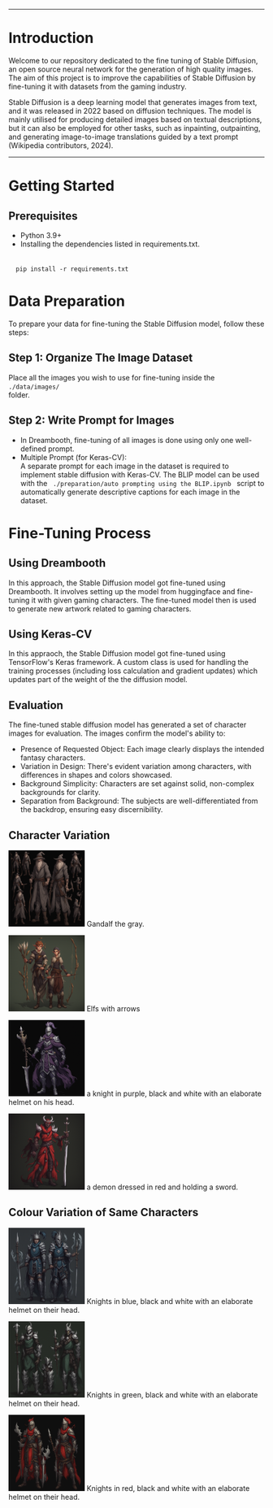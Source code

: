 <!DOCTYPE html PUBLIC "-//W3C//DTD XHTML 1.0 Transitional//EN" "http://www.w3.org/TR/xhtml1/DTD/xhtml1-transitional.dtd"><html><head></head><body>





<hr/>
<h1>Introduction</h1>
<p>Welcome to our repository dedicated to the fine tuning of Stable Diffusion, an open source neural network for the generation of high quality images. The aim of this project is to improve the capabilities of Stable Diffusion by fine-tuning it with datasets from the gaming industry.

Stable Diffusion is a deep learning model that generates images from text, and it was released in 2022 based on diffusion techniques. The model is mainly utilised for producing detailed images based on textual descriptions, but it can also be employed for other tasks, such as inpainting, outpainting, and generating image-to-image translations guided by a text prompt (Wikipedia contributors, 2024).</p>

<hr/>
<h1>Getting Started</h1>
<h2>Prerequisites</h2>
<ul>
  <li>Python 3.9+</li>
  <li>Installing the dependencies listed in requirements.txt.</li>
</ul>
<code>
  pip install -r requirements.txt
</code>

<h1>Data Preparation</h1>
<p>To prepare your data for fine-tuning the Stable Diffusion model, follow these steps:</p>
<h2>Step 1: Organize The Image Dataset</h2>
<p>Place all the images you wish to use for fine-tuning inside the <code>
./data/images/
</code> folder.</p>
<h2>Step 2: Write Prompt for Images</h2>
<ul>
  <li>In Dreambooth, fine-tuning of all images is done using only one well-defined prompt.</li>
  <li>Multiple Prompt (for Keras-CV): <br/> A separate prompt for each image in the dataset is required to implement stable diffusion with Keras-CV. The BLIP model can be used with the <code> ./preparation/auto prompting using the BLIP.ipynb </code> script to automatically generate descriptive captions for each image in the dataset.</li>
</ul>

<h1>Fine-Tuning Process</h1>
<h2>Using Dreambooth</h2>
<p>In this approach, the Stable Diffusion model got fine-tuned using Dreambooth. It involves setting up the model from huggingface and fine-tuning it with given gaming characters. The fine-tuned model then is used to generate new artwork related to gaming characters.</p>
<h2>Using Keras-CV</h2>
<p>In this appraoch, the Stable Diffusion model got fine-tuned using TensorFlow&#39;s Keras framework. A custom class is used for handling the training processes (including loss calculation and gradient updates) which updates part of the weight of the the diffusion model.</p>
<h2>Evaluation</h2>
<p>The fine-tuned stable diffusion model has generated a set of character images for evaluation. The images confirm the model&#39;s ability to:
<ul>
	<li>Presence of Requested Object: Each image clearly displays the intended fantasy characters.</li>
 <li>Variation in Design: There&#39;s evident variation among characters, with differences in shapes and colors showcased.</li>
 <li>Background Simplicity: Characters are set against solid, non-complex backgrounds for clarity.</li>
 <li>Separation from Background: The subjects are well-differentiated from the backdrop, ensuring easy discernibility.</li>
</ul></p>
<h2>Character Variation</h2>
<p><img src="./generated artworks/dreambooth/Gandalf the gray.png" alt="Gandalf the gray" style="width:150px;height:150px;"/>
Gandalf the gray.</p>
<p><img src="./generated artworks/dreambooth/Elfs with arrows.png" alt="Elfs with arrows" style="width:150px;height:150px;"/>
Elfs with arrows</p>
<p><img src="./generated artworks/dreambooth/a knight in purple, black and white with an elaborate helmet on his head.png" alt="a knight in purple, black and white with an elaborate helmet on his head" style="width:150px;height:150px;"/>
a knight in purple, black and white with an elaborate helmet on his head.</p>
<p><img src="./generated artworks/dreambooth/a demon dressed in red and holding a sword.png" alt="a demon dressed in red and holding a sword" style="width:150px;height:150px;"/>
a demon dressed in red and holding a sword.</p>

<h2>Colour Variation of Same Characters</h2>
<p><img src="./generated artworks/dreambooth/Knights in blue, black and white with an elaborate helmet on their head.png" alt="Knights in blue, black and white with an elaborate helmet on their head" style="width:150px;height:150px;"/>
Knights in blue, black and white with an elaborate helmet on their head.</p>
<p><img src="./generated artworks/dreambooth/Knights in green, black and white with an elaborate helmet on their head.png" alt="Knights in green, black and white with an elaborate helmet on their head" style="width:150px;height:150px;"/>
Knights in green, black and white with an elaborate helmet on their head.</p>
<p><img src="./generated artworks/dreambooth/Knights in red, black and white with an elaborate helmet on their head.png" alt="Knights in red, black and white with an elaborate helmet on their head" style="width:150px;height:150px;"/>
Knights in red, black and white with an elaborate helmet on their head.</p>
</body>
</html>